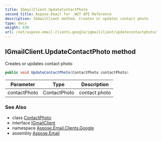 ```yaml
---
title: IGmailClient.UpdateContactPhoto
second_title: Aspose.Email for .NET API Reference
description: IGmailClient method. Creates or updates contact photo
type: docs
weight: 430
url: /net/aspose.email.clients.google/igmailclient/updatecontactphoto/
---
```

## IGmailClient.UpdateContactPhoto method

Creates or updates contact photo

```csharp
public void UpdateContactPhoto(ContactPhoto contactPhoto)
```

| Parameter | Type | Description |
| --- | --- | --- |
| contactPhoto | ContactPhoto | contact photo |

### See Also

* class [ContactPhoto](../../../aspose.email.personalinfo/contactphoto/)
* interface [IGmailClient](../)
* namespace [Aspose.Email.Clients.Google](../../igmailclient/)
* assembly [Aspose.Email](../../../)


